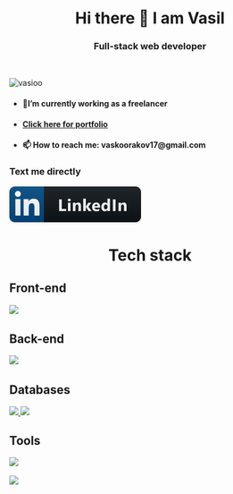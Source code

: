 <h1 align="center">Hi there 👋 I am Vasil</h1>
<h3 align="center">Full-stack web developer</h3>
<br><p align="left">
   <img src="https://komarev.com/ghpvc/?username=vasioo&label=Profile%20views&color=0e75b6&style=flat" alt="vasioo" /> </p>
<ul>
<li><h4>🔭I’m currently working as a freelancer<br></h4></li>

<li><h4><a href="https://vasioo.github.io/Portfolio/" target="_blank">Click here for portfolio</a></h4></li>
<li><h4>📫 How to reach me: vaskoorakov17@gmail.com<br></h4></li>
</ul>

<h3>Text me directly</h3>
<a href="https://www.linkedin.com/in/vasil-orakov-6a34a7254/">
   <img src="https://github.com/MikeCodesDotNET/ColoredBadges/blob/master/svg/social/linkedin.svg" alt="example badge" style="vertical-align:top margin:6px 4px">
 </a> 
<h1 align="center">Tech stack</h1>
<h2>Front-end</h2>
<p align="left">
  <a href="https://skillicons.dev">
    <img src="https://skillicons.dev/icons?i=html,css,js,jquery,react,gulp,bootstrap,vite" />
  </a>
</p>
<h2>Back-end</h2>
<p align="left">
  <a href="https://skillicons.dev">
    <img src="https://skillicons.dev/icons?i=cs,dotnet,cpp" />
  </a>
</p>
  <h2>Databases</h2>
 <p align="left">
  <a href="https://skillicons.dev">
    <img src="https://skillicons.dev/icons?i=firebase,mysql" />
     <img width="50px" src="https://github.com/vasioo/vasioo/assets/78680789/ab73a6b9-7d8d-4405-9bf1-4a67048c6e39">
  </a>
</p>
  <h2>Tools</h2>
   <p align="left">
  <a href="https://skillicons.dev">
    <img src="https://skillicons.dev/icons?i=azure,git,github,githubactions,npm,postman,visualstudio,vscode" />
  </a>
</p>
 <a href="#"><img src="https://github-readme-streak-stats.herokuapp.com/?user=vasioo&" /></a>
 <br>
